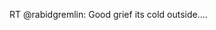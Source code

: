 <!--
id: 204509601
link: http://kevinisom.info/post/204509601/rt-rabidgremlin-good-grief-its-cold-outside
slug: rt-rabidgremlin-good-grief-its-cold-outside
date: Mon Oct 05 2009 10:50:37 GMT+1300 (NZDT)
raw: {"blog_name":"kevinisom","id":204509601,"post_url":"http://kevinisom.info/post/204509601/rt-rabidgremlin-good-grief-its-cold-outside","slug":"rt-rabidgremlin-good-grief-its-cold-outside","type":"text","date":"2009-10-04 21:50:37 GMT","timestamp":1254693037,"state":"published","format":"html","reblog_key":"OWXfQVWv","tags":[],"short_url":"http://tmblr.co/Zw68YyCC96X","highlighted":[],"feed_item":"http://twitter.com/kev_nz/statuses/4609247980","from_feed_id":"650289","note_count":0,"title":null,"body":"<p>RT @rabidgremlin: Good grief its cold outside&#8230;.</p>"}
publish: 2009-10-05
tags: 
title: null
-->


RT @rabidgremlin: Good grief its cold outside….


